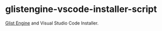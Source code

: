 # glistengine-vscode-installer-script
 [Glist Engine](https://github.com/GlistEngine/GlistEngine) and Visual Studio Code Installer.
